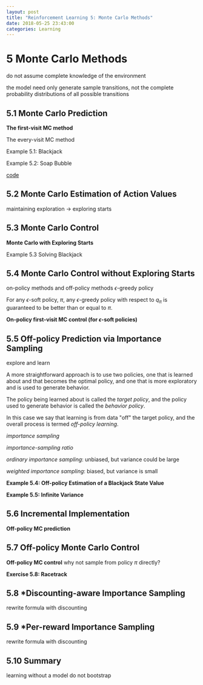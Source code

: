 ```yaml
---
layout: post
title: "Reinforcement Learning 5: Monte Carlo Methods"
date: 2018-05-25 23:43:00
categories: Learning
---
```


# 5 Monte Carlo Methods

do not assume complete knowledge of the environment

the model need only generate sample transitions, not the complete probability distributions of all possible transitions

## 5.1 Monte Carlo Prediction

**The first-visit MC method**

The every-visit MC method

Example 5.1: Blackjack

Example 5.2: Soap Bubble

[code](https://github.com/FiveEyes/FiveEyes.github.io/blob/master/assets/code/rlbook/5_2_SoapBubble.ipynb)

## 5.2 Monte Carlo Estimation of Action Values

maintaining exploration -> exploring starts

## 5.3 Monte Carlo Control

**Monte Carlo with Exploring Starts**

Example 5.3 Solving Blackjack

## 5.4 Monte Carlo Control without Exploring Starts

on-policy methods and off-policy methods
$\epsilon$-greedy policy

For any $\epsilon$-soft policy, $\pi$, any $\epsilon$-greedy policy with respect to $q_\pi$ is guaranteed to be better than or equal to $\pi$.

**On-policy first-visit MC control (for $\epsilon$-soft policies)**

## 5.5 Off-policy Prediction via Importance Sampling

explore and learn

A more straightforward approach is to use two policies, one that is learned about and that becomes the optimal policy, and one that is more exploratory and is used to generate behavior.

The policy being learned about is called the *target policy*, and the policy used to generate behavior is called the *behavior policy*.

In this case we say that learning is from data "off" the target policy, and the overall process is termed *off-policy learning*.

*importance sampling*

*importance-sampling ratio*

*ordinary importance sampling*: unbiased, but variance could be large

*weighted importance sampling*: biased, but variance is small

**Example 5.4: Off-policy Estimation of a Blackjack State Value**

**Example 5.5: Infinite Variance**

## 5.6 Incremental Implementation

**Off-policy MC prediction**

## 5.7 Off-policy Monte Carlo Control

**Off-policy MC control** why not sample from policy $\pi$ directly?

**Exercise 5.8: Racetrack**

## 5.8 *Discounting-aware Importance Sampling
rewrite formula with discounting
## 5.9 *Per-reward Importance Sampling
rewrite formula with discounting
## 5.10 Summary
learning without a model
do not bootstrap

